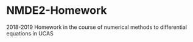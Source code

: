 # NMDE2-Homework
2018-2019 Homework in the course of numerical methods to differential equations in UCAS 
